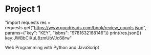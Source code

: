 # Project 1

"import requests
res = requests.get("https://www.goodreads.com/book/review_counts.json", params={"key": "KEY", "isbns": "9781632168146"})
print(res.json()) key:JWBbCiXuL8zmUbVJc68rw"

Web Programming with Python and JavaScript